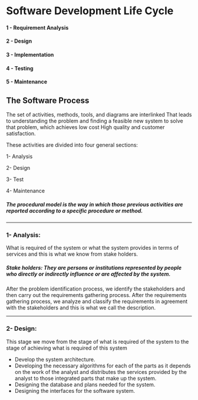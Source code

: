 # Software Development Life Cycle
#### 1 - Requirement Analysis
#### 2 - Design
#### 3 - Implementation
#### 4 - Testing
#### 5 - Maintenance

## The Software Process
The set of activities, methods, tools, and diagrams are interlinked
That leads to understanding the problem and finding a feasible new system to solve that problem, which achieves low cost
High quality and customer satisfaction.

These activities are divided into four general sections:

1- Analysis

2- Design

3- Test

4- Maintenance

##### The procedural model is the way in which those previous activities are reported according to a specific procedure or method.
<hr>

### 1- Analysis:
What is required of the system or what the system provides in terms of services and this is what we know from stake holders.
##### Stake holders: They are persons or institutions represented by people who directly or indirectly influence or are affected by the system.

After the problem identification process, we identify the stakeholders and then carry out the requirements gathering process.
After the requirements gathering process, we analyze and classify the requirements in agreement with the stakeholders and this is what we call the description.
 
---------------------------------

### 2- Design: 
This stage we move from the stage of what is required of the system to the stage of achieving what is required of this system

- Develop the system architecture.
- Developing the necessary algorithms for each of the parts as it depends on the work of the analyst and distributes the services provided by the analyst to those integrated parts that make up the system.
- Designing the database and plans needed for the system.
- Designing the interfaces for the software system.
